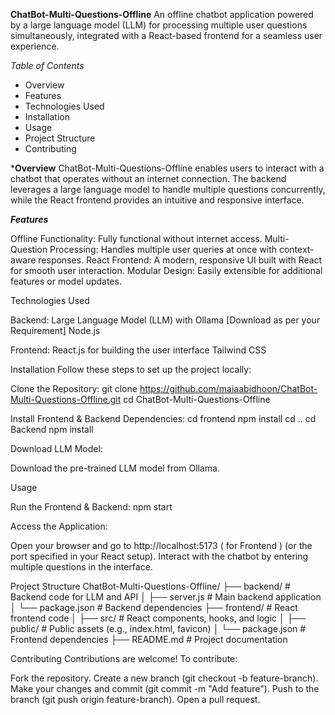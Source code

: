 **ChatBot-Multi-Questions-Offline**
An offline chatbot application powered by a large language model (LLM) for processing multiple user questions simultaneously, integrated with a React-based frontend for a seamless user experience.

*Table of Contents*

  - Overview
  - Features
  - Technologies Used
  - Installation
  - Usage
  - Project Structure
  - Contributing

***Overview**
ChatBot-Multi-Questions-Offline enables users to interact with a chatbot that operates without an internet connection. The backend leverages a large language model to handle multiple questions concurrently, while the React frontend provides an intuitive and responsive interface.

***Features***

Offline Functionality: Fully functional without internet access.
Multi-Question Processing: Handles multiple user queries at once with context-aware responses.
React Frontend: A modern, responsive UI built with React for smooth user interaction.
Modular Design: Easily extensible for additional features or model updates.

Technologies Used

Backend:
Large Language Model (LLM) with Ollama [Download as per your Requirement]
Node.js


Frontend:
React.js for building the user interface
Tailwind CSS

Installation
Follow these steps to set up the project locally:

Clone the Repository:
git clone https://github.com/maiaabidhoon/ChatBot-Multi-Questions-Offline.git
cd ChatBot-Multi-Questions-Offline

Install Frontend & Backend Dependencies:
cd frontend
npm install
cd ..
cd Backend
npm install


Download LLM Model:

Download the pre-trained LLM model from Ollama.

Usage

Run the Frontend & Backend:
npm start


Access the Application:

Open your browser and go to http://localhost:5173 ( for Frontend ) (or the port specified in your React setup).
Interact with the chatbot by entering multiple questions in the interface.

Project Structure
ChatBot-Multi-Questions-Offline/
├── backend/              # Backend code for LLM and API
│   ├── server.js         # Main backend application
│   └── package.json      # Backend dependencies
├── frontend/             # React frontend code
│   ├── src/              # React components, hooks, and logic
│   ├── public/           # Public assets (e.g., index.html, favicon)
│   └── package.json      # Frontend dependencies
├── README.md             # Project documentation

Contributing
Contributions are welcome! To contribute:

Fork the repository.
Create a new branch (git checkout -b feature-branch).
Make your changes and commit (git commit -m "Add feature").
Push to the branch (git push origin feature-branch).
Open a pull request.

